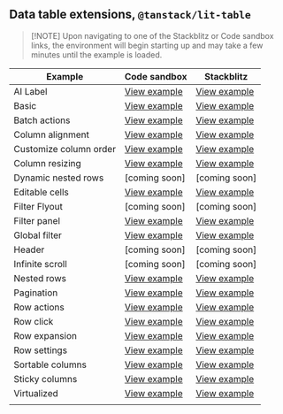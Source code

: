 ## Data table extensions, `@tanstack/lit-table`

> [!NOTE] Upon navigating to one of the Stackblitz or Code sandbox links, the
> environment will begin starting up and may take a few minutes until the
> example is loaded.

| Example                | Code sandbox                                                                                                                    | Stackblitz                                                                                                                    |
| ---------------------- | ------------------------------------------------------------------------------------------------------------------------------- | ----------------------------------------------------------------------------------------------------------------------------- |
| AI Label               | [View example](https://codesandbox.io/s/github/carbon-design-system/tanstack-carbon/tree/main/web-components/ai-label)          | [View example](https://stackblitz.com/github/carbon-design-system/tanstack-carbon/tree/main/web-components/ai-label)          |
| Basic                  | [View example](https://codesandbox.io/s/github/carbon-design-system/tanstack-carbon/tree/main/web-components/basic)             | [View example](https://stackblitz.com/github/carbon-design-system/tanstack-carbon/tree/main/web-components/basic)             |
| Batch actions          | [View example](https://codesandbox.io/s/github/carbon-design-system/tanstack-carbon/tree/main/web-components/batch-actions)     | [View example](https://stackblitz.com/github/carbon-design-system/tanstack-carbon/tree/main/web-components/batch-actions)     |
| Column alignment       | [View example](https://codesandbox.io/s/github/carbon-design-system/tanstack-carbon/tree/main/web-components/column-alignment)  | [View example](https://stackblitz.com/github/carbon-design-system/tanstack-carbon/tree/main/web-components/column-alignment)  |
| Customize column order | [View example](https://codesandbox.io/s/github/carbon-design-system/tanstack-carbon/tree/main/web-components/customize-columns) | [View example](https://stackblitz.com/github/carbon-design-system/tanstack-carbon/tree/main/web-components/customize-columns) |
| Column resizing        | [View example](https://codesandbox.io/s/github/carbon-design-system/tanstack-carbon/tree/main/web-components/resizing)          | [View example](https://stackblitz.com/github/carbon-design-system/tanstack-carbon/tree/main/web-components/resizing)          |
| Dynamic nested rows    | [coming soon]                                                                                                                   | [coming soon]                                                                                                                 |
| Editable cells         | [View example](https://codesandbox.io/s/github/carbon-design-system/tanstack-carbon/tree/main/web-components/editable-cells)    | [View example](https://stackblitz.com/github/carbon-design-system/tanstack-carbon/tree/main/web-components/editable-cells)    |
| Filter Flyout          | [coming soon]                                                                                                                   | [coming soon]                                                                                                                 |
| Filter panel           | [View example](https://codesandbox.io/s/github/carbon-design-system/tanstack-carbon/tree/main/web-components/filter-panel)      | [View example](https://stackblitz.com/github/carbon-design-system/tanstack-carbon/tree/main/web-components/filter-panel)      |
| Global filter          | [View example](https://codesandbox.io/s/github/carbon-design-system/tanstack-carbon/tree/main/web-components/global-filter)     | [View example](https://stackblitz.com/github/carbon-design-system/tanstack-carbon/tree/main/web-components/global-filter)     |
| Header                 | [coming soon]                                                                                                                   | [coming soon]                                                                                                                 |
| Infinite scroll        | [coming soon]                                                                                                                   | [coming soon]                                                                                                                 |
| Nested rows            | [View example](https://codesandbox.io/s/github/carbon-design-system/tanstack-carbon/tree/main/web-components/nested-rows)       | [View example](https://stackblitz.com/github/carbon-design-system/tanstack-carbon/tree/main/web-components/nested-rows)       |
| Pagination             | [View example](https://codesandbox.io/s/github/carbon-design-system/tanstack-carbon/tree/main/web-components/pagination)        | [View example](https://stackblitz.com/github/carbon-design-system/tanstack-carbon/tree/main/web-components/pagination)        |
| Row actions            | [View example](https://codesandbox.io/s/github/carbon-design-system/tanstack-carbon/tree/main/web-components/row-actions)       | [View example](https://stackblitz.com/github/carbon-design-system/tanstack-carbon/tree/main/web-components/row-actions)       |
| Row click              | [View example](https://codesandbox.io/p/sandbox/github/carbon-design-system/tanstack-carbon/tree/main/web-components/row-click) | [View example](https://stackblitz.com/github/carbon-design-system/tanstack-carbon/tree/main/web-components/row-click)         |
| Row expansion          | [View example](https://codesandbox.io/s/github/carbon-design-system/tanstack-carbon/tree/main/web-components/row-expansion)     | [View example](https://stackblitz.com/github/carbon-design-system/tanstack-carbon/tree/main/web-components/row-expansion)     |
| Row settings           | [View example](https://codesandbox.io/s/github/carbon-design-system/tanstack-carbon/tree/main/web-components/row-settings)      | [View example](https://stackblitz.com/github/carbon-design-system/tanstack-carbon/tree/main/web-components/row-settings)      |
| Sortable columns       | [View example](https://codesandbox.io/s/github/carbon-design-system/tanstack-carbon/tree/main/web-components/sortable)          | [View example](https://stackblitz.com/github/carbon-design-system/tanstack-carbon/tree/main/web-components/sortable)          |
| Sticky columns         | [View example](https://codesandbox.io/s/github/carbon-design-system/tanstack-carbon/tree/main/web-components/sticky-columns)    | [View example](https://stackblitz.com/github/carbon-design-system/tanstack-carbon/tree/main/web-components/sticky-columns)    |
| Virtualized            | [View example](https://codesandbox.io/s/github/carbon-design-system/tanstack-carbon/tree/main/web-components/virtual)           | [View example](https://stackblitz.com/github/carbon-design-system/tanstack-carbon/tree/main/web-components/virtual)           |
|                        |
